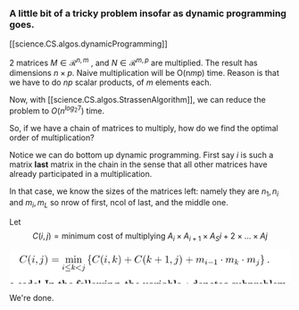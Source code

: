 ### A little bit of a tricky problem insofar as dynamic programming goes.

[[science.CS.algos.dynamicProgramming]]

2 matrices $M\in \mathcal{R}^{n,m}$ , and $N\in \mathcal{R}^{m,p}$ are multiplied. 
The result has dimensions $n\times p$. Naive multiplication will be O(n*m*p) time. Reason is that 
we have to do $np$ scalar products, of $m$ elements each.

Now, with [[science.CS.algos.StrassenAlgorithm]], we can reduce the problem to $O(n^{log_2 7})$ time.

So, if we have a chain of matrices to multiply, how do we find the optimal order of multiplication?

Notice we can do bottom up dynamic programming. First say $i$ is such a matrix __last__ matrix in the 
chain in the sense that all other matrices have already participated in a multiplication.

In that case, we know the sizes of the matrices left:
namely they are $n_1,n_i$ and $m_i,m_L$ so nrow of first, ncol of last, and the middle one.

Let 
$$C(i,j)= \text{minimum cost of multiplying } A_i\times A_{i+1}\times A_S{i+2} \times...\times A{j}$$ 

![](/assets/images/2022-01-10-15-39-33.png)

 We're done.







